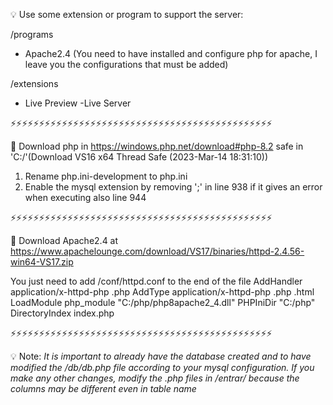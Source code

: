 💡 Use some extension or program to support the server:

/programs
- Apache2.4 (You need to have installed and configure php for apache, I leave you the configurations that must be added)

/extensions
- Live Preview
-Live Server

⚡⚡⚡⚡⚡⚡⚡⚡⚡⚡⚡⚡⚡⚡⚡⚡⚡⚡⚡⚡⚡⚡⚡⚡⚡⚡⚡⚡⚡⚡⚡⚡⚡⚡⚡⚡⚡⚡⚡⚡⚡⚡⚡⚡⚡⚡

👾 Download php in https://windows.php.net/download#php-8.2 safe in 'C:/'(Download VS16 x64 Thread Safe (2023-Mar-14 18:31:10))
1. Rename php.ini-development to php.ini
2. Enable the mysql extension by removing ';' in line 938 if it gives an error when executing also line 944


⚡⚡⚡⚡⚡⚡⚡⚡⚡⚡⚡⚡⚡⚡⚡⚡⚡⚡⚡⚡⚡⚡⚡⚡⚡⚡⚡⚡⚡⚡⚡⚡⚡⚡⚡⚡⚡⚡⚡⚡⚡⚡⚡⚡⚡⚡

👾 Download Apache2.4 at https://www.apachelounge.com/download/VS17/binaries/httpd-2.4.56-win64-VS17.zip
 
You just need to add /conf/httpd.conf to the end of the file
AddHandler application/x-httpd-php .php
AddType application/x-httpd-php .php .html
LoadModule php_module "C:/php/php8apache2_4.dll"
PHPIniDir "C:/php"
DirectoryIndex index.php

⚡⚡⚡⚡⚡⚡⚡⚡⚡⚡⚡⚡⚡⚡⚡⚡⚡⚡⚡⚡⚡⚡⚡⚡⚡⚡⚡⚡⚡⚡⚡⚡⚡⚡⚡⚡⚡⚡⚡⚡⚡⚡⚡⚡⚡⚡

💡 Note: *It is important to already have the database created and to have modified the /db/db.php file according to your mysql configuration. If you make any other changes, modify the .php files in /entrar/ because the columns may be different even in table name*
